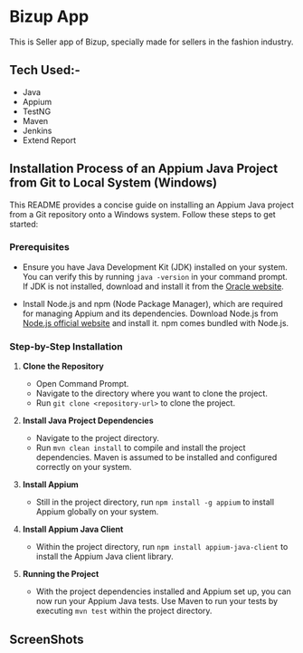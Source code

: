 
# Bizup App

This is Seller app of Bizup, specially made for sellers in the fashion industry.

## Tech Used:- 
- Java
- Appium 
- TestNG 
- Maven
- Jenkins 
- Extend Report

## Installation Process of an Appium Java Project from Git to Local System (Windows)

This README provides a concise guide on installing an Appium Java project from a Git repository onto a Windows system. Follow these steps to get started:

### Prerequisites

- Ensure you have Java Development Kit (JDK) installed on your system. You can verify this by running `java -version` in your command prompt. If JDK is not installed, download and install it from the [Oracle website](https://www.oracle.com/java/technologies/javase-jdk11-downloads.html).

- Install Node.js and npm (Node Package Manager), which are required for managing Appium and its dependencies. Download Node.js from [Node.js official website](https://nodejs.org/en/download/) and install it. npm comes bundled with Node.js.

### Step-by-Step Installation

1. **Clone the Repository**
   - Open Command Prompt.
   - Navigate to the directory where you want to clone the project.
   - Run `git clone <repository-url>` to clone the project.

2. **Install Java Project Dependencies**
   - Navigate to the project directory.
   - Run `mvn clean install` to compile and install the project dependencies. Maven is assumed to be installed and configured correctly on your system.

3. **Install Appium**
   - Still in the project directory, run `npm install -g appium` to install Appium globally on your system.

4. **Install Appium Java Client**
   - Within the project directory, run `npm install appium-java-client` to install the Appium Java client library.


7. **Running the Project**
   - With the project dependencies installed and Appium set up, you can now run your Appium Java tests. Use Maven to run your tests by executing `mvn test` within the project directory.

## ScreenShots


